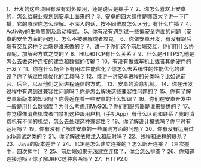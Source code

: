 1、开发的这些项目有没有对外使用，还是说只是练手？
2、你怎么喜欢上安卓的，怎么给职业规划到安卓上面来的？
3、安卓的四大组件是哪四大？讲一下广播，它的原理你怎么理解。不深入的话，按不同维度怎么区分，有什么广播？
4、Activity的生命周期及启动模式。
5、你有没有遇到过一些偏安全方面的问题（安卓的安全方面的问题）。怎么不被破解或者攻克。
6、你做安卓开发，有没有跟后端有交互这种？后端是谁来做的？
7、讲一下你们这个前后端交互，你们用什么协议呢，加解密方式之类的？
8、Http和TCP有什么关系？
9、什么是HTTPS?,他是怎么去做这种连接的建立和数据的传输？
10、有没有做或车机上或者其他硬件的开发？
11、你在什么场合下有用过性能优化？你怎么去系统性的性能优化的建设？你了解过性能优化的工具吗？
12、能讲一讲安卓进程的分类吗？比如说前台、后台，以及他们之间进程通信的方式。
13、安卓的消息机制。
14、你在开发过程中有遇到过兼容性问题吗？你是怎么解决这些兼容性问题的？
15、你有了解安卓新版本的知识吗？你最近在看一些安卓的什么知识？
16、你们在安卓开发中一般是用什么数据库？为什么考虑用MySQL？你们的服务器是谁来提供的？
17、你觉得像消费机或者门禁机这种跟用户机（手机App）有什么区别和联系？我的消费机有不同的机型，怎么去处理这种兼容性？
18、你了解设计模式吗？你平时有运用吗？
19、你有没有了解过安卓的一些漏洞方面的问题？
20、你有没有运用过adb调试之类的？
21、你了解过依赖注入和反射吗？
22、线程和进程的联系？
23、Java的版本差异？
24、TCP是怎么建立连接的？怎么断开连接？（三次握手，四次挥手）？
25、前后端如果无法建立连接了，你会怎么排查？
26、你知道连接池吗？你了解JRPC这种东西吗？
27、HTTP2.0
